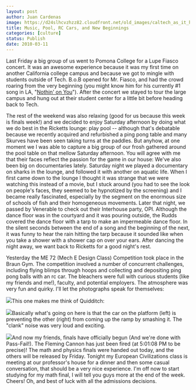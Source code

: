```yaml
---
layout: post
author: Juan Cardenas
image: https://d24slhcvzhzz82.cloudfront.net/old_images/caltech_as_it_happens/6a0105349b8251970b01310f894247970c.jpg
title: Music, Pool, RC Cars, and New Beginnings
categories: [culture]
status: Publish
date: 2010-03-11
---
```


Last Friday a big group of us went to Pomona College for a Lupe Fiasco concert. It was an awesome experience because it was my first time on another California college campus and because we got to mingle with students outside of Tech. B.o.B opened for Mr. Fiasco, and had the crowd roaring from the very beginning (you might know him for his currently #1 song in LA, "[Nothin' on You](https://www.youtube.com/watch?v=8PTDv_szmL0)"). After the concert we stayed to tour the large campus and hung out at their student center for a little bit before heading back to Tech.

The rest of the weekend was also relaxing (good for us because this week is finals week!) and we decided to enjoy Saturday afternoon by doing what we do best in the Ricketts lounge: play pool -- although that's debatable because we recently acquired and refurbished a ping pong table and many Skurves have been seen taking turns at the paddles. But anyhow, at one moment we I was able to capture a big group of our frosh gathered around the pool table on that mellow Saturday afternoon. You will agree with me that their faces reflect the passion for the game in our house:
We've also been big on documentaries lately. Saturday night we played a documentary on sharks in the lounge, and followed it with another on aquatic life. When I first came down to the lounge I thought it was strange that we were watching this instead of a movie, but I stuck around (you had to see the look on people's faces, they seemed to be hypnotized by the screening) and I became really fascinated, especially by the segment on the enormous size of schools of fish and their homogeneous movements. Later that night, we passed by Venerable to check out their Interhouse party, OPI. Although the dance floor was in the courtyard and it was pouring outside, the Rudds covered the dance floor with a tarp to make an impermeable dance floor. In the silent seconds between the end of a song and the beginning of the next, it was funny to hear the rain hitting the tarp because it sounded like when you take a shower with a shower cap on over your ears. After dancing the night away, we want back to Ricketts for a good night's rest.

Yesterday the ME 72 (Mech E Design Class) Competition took place in the Braun Gym. The competition involved a number of concurrent challenges, including flying blimps through hoops and collecting and depositing ping pong balls with an rc car. The bleachers were full with curious students (like my friends and me!), faculty, and potential employers. The atmosphere was very fun and quirky. I'll let the photographs speak for themselves:

![](https://d24slhcvzhzz82.cloudfront.net/old_images/caltech_as_it_happens/6a0105349b8251970b0120a92349fb970b.jpg)This one makes me think of Quidditch:

![](https://d24slhcvzhzz82.cloudfront.net/old_images/caltech_as_it_happens/6a0105349b8251970b01310f8a024a970c.jpg)Basically what's going on here is that the car on the platform (left) is preventing the other (right) from coming up the ramp by smashing it. The "clank" noise was very loud and exciting.


![](https://d24slhcvzhzz82.cloudfront.net/old_images/caltech_as_it_happens/6a0105349b8251970b01310f8a0342970c.jpg)And now my friends, finals have officially begun (And we're done with Pass-Fail!). The Fleming Cannon has just been fired (at 5:01:08 PM to be precise)! The math and physics finals were handed out today, and the others will be released by Friday. Tonight my European Civilizations class is meeting at our professor's house for a dinner and then some casual conversation, that should be a very nice experience. I'm off now to start studying for my math final, I will tell you guys more at the end of the week. Cheers! Oh, and best of luck with all the admissions decisions.

